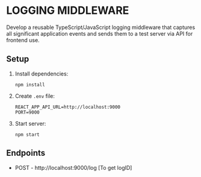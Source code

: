 # LOGGING MIDDLEWARE

Develop a reusable TypeScript/JavaScript logging middleware that captures all significant application events and sends them to a test server via API for frontend use.

## Setup

1. Install dependencies:

   ```
   npm install
   ```

2. Create `.env` file:

   ```
   REACT_APP_API_URL=http://localhost:9000
   PORT=9000

   ```

3. Start server:
   ```
   npm start
   ```

## Endpoints

- POST - http://localhost:9000/log [To get logID]



